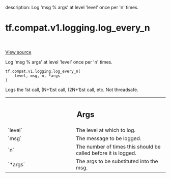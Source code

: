 description: Log 'msg % args' at level 'level' once per 'n' times.

<div itemscope itemtype="http://developers.google.com/ReferenceObject">
<meta itemprop="name" content="tf.compat.v1.logging.log_every_n" />
<meta itemprop="path" content="Stable" />
</div>

# tf.compat.v1.logging.log_every_n

<!-- Insert buttons and diff -->

<table class="tfo-notebook-buttons tfo-api nocontent" align="left">

</table>

<a target="_blank" class="external" href="/code/stable/tensorflow/python/platform/tf_logging.py">View source</a>



Log 'msg % args' at level 'level' once per 'n' times.


<pre class="devsite-click-to-copy prettyprint lang-py tfo-signature-link">
<code>tf.compat.v1.logging.log_every_n(
    level, msg, n, *args
)
</code></pre>



<!-- Placeholder for "Used in" -->

Logs the 1st call, (N+1)st call, (2N+1)st call,  etc.
Not threadsafe.

<!-- Tabular view -->
 <table class="responsive fixed orange">
<colgroup><col width="214px"><col></colgroup>
<tr><th colspan="2"><h2 class="add-link">Args</h2></th></tr>

<tr>
<td>
`level`<a id="level"></a>
</td>
<td>
The level at which to log.
</td>
</tr><tr>
<td>
`msg`<a id="msg"></a>
</td>
<td>
The message to be logged.
</td>
</tr><tr>
<td>
`n`<a id="n"></a>
</td>
<td>
The number of times this should be called before it is logged.
</td>
</tr><tr>
<td>
`*args`<a id="*args"></a>
</td>
<td>
The args to be substituted into the msg.
</td>
</tr>
</table>


